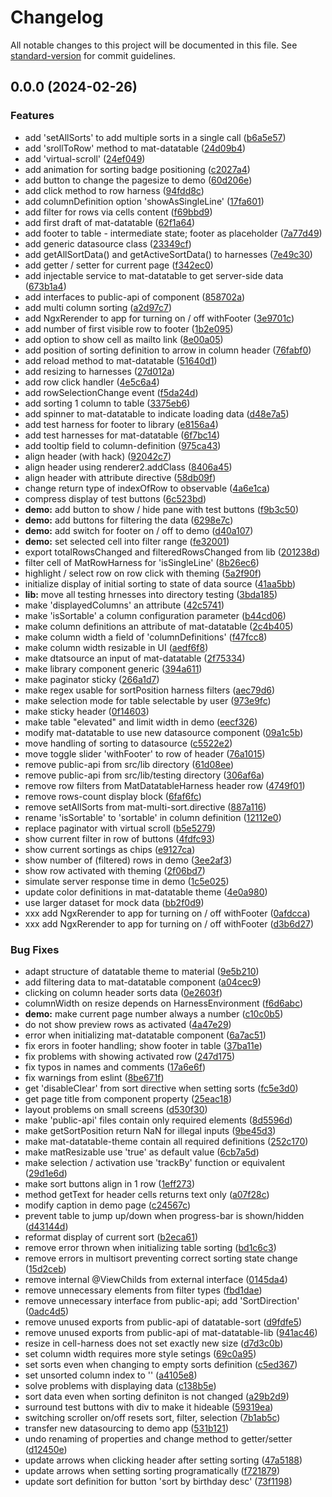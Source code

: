 # Changelog

All notable changes to this project will be documented in this file. See [standard-version](https://github.com/conventional-changelog/standard-version) for commit guidelines.

## 0.0.0 (2024-02-26)


### Features

* add 'setAllSorts' to add multiple sorts in a single call ([b6a5e57](https://github.com/BePo65/mat-datatable/commit/b6a5e573056af791ac74d7123f154d778b29710e))
* add 'srollToRow' method to mat-datatable ([24d09b4](https://github.com/BePo65/mat-datatable/commit/24d09b489322b38e5912337761ad3a49dd145e37))
* add 'virtual-scroll' ([24ef049](https://github.com/BePo65/mat-datatable/commit/24ef049d57463f528c33293f0f52d58b09cbef71))
* add animation for sorting badge positioning ([c2027a4](https://github.com/BePo65/mat-datatable/commit/c2027a44de3613ef8d7ae93ca2472ff7b281dd3b))
* add button to change the pagesize to demo ([60d206e](https://github.com/BePo65/mat-datatable/commit/60d206e7ea6e76d16f058fb9176729278e336131))
* add click method to row harness ([94fdd8c](https://github.com/BePo65/mat-datatable/commit/94fdd8c1dfbbf884a1ec181d8f55a93ff62576d8))
* add columnDefinition option 'showAsSingleLine' ([17fa601](https://github.com/BePo65/mat-datatable/commit/17fa6017b1b535c40a25abdc1c7990098e70a9d5))
* add filter for rows via cells content ([f69bbd9](https://github.com/BePo65/mat-datatable/commit/f69bbd988d5597b9f85880f8f5f1043e64daedcd))
* add first draft of mat-datatable ([62f1a64](https://github.com/BePo65/mat-datatable/commit/62f1a6481828905cf862d109e722297d3b9a7ea4))
* add footer to table - intermediate state; footer as placeholder ([7a77d49](https://github.com/BePo65/mat-datatable/commit/7a77d498b798c0b35ba3f159ea4406202cb42fbc))
* add generic datasource class ([23349cf](https://github.com/BePo65/mat-datatable/commit/23349cf6448cc295d86a2900a3d3a2c87d2338bf))
* add getAllSortData() and getActiveSortData() to harnesses ([7e49c30](https://github.com/BePo65/mat-datatable/commit/7e49c307698c3003a7c26425a648b9c172ce6c94))
* add getter / setter for current page ([f342ec0](https://github.com/BePo65/mat-datatable/commit/f342ec08400e16af362f7b2023591f90cc9b36f3))
* add injectable service to mat-datatable to get server-side data ([673b1a4](https://github.com/BePo65/mat-datatable/commit/673b1a418a904f065f356ea7c6d87e61927756f3))
* add interfaces to public-api of component ([858702a](https://github.com/BePo65/mat-datatable/commit/858702a9d8b62ca96f0b4f77b3362e99c966d2b8))
* add multi column sorting ([a2d97c7](https://github.com/BePo65/mat-datatable/commit/a2d97c702a7d6e5bb9a577da8a6ea0c7ce494b7d))
* add NgxRerender to app for turning on / off withFooter ([3e9701c](https://github.com/BePo65/mat-datatable/commit/3e9701cf7b451c870239810893d879b494e14020))
* add number of first visible row to footer ([1b2e095](https://github.com/BePo65/mat-datatable/commit/1b2e095ab5ebbf2fa21440c52bf5324a632ec7b5))
* add option to show cell as mailto link ([8e00a05](https://github.com/BePo65/mat-datatable/commit/8e00a0542f62e6442410f44cd986de05ca71a077))
* add position of sorting definition to arrow in column header ([76fabf0](https://github.com/BePo65/mat-datatable/commit/76fabf07e1220fd35fb01516846e866484639b14))
* add reload method to mat-datatable ([51640d1](https://github.com/BePo65/mat-datatable/commit/51640d177d48067f3ed67453d362737263822da5))
* add resizing to harnesses ([27d012a](https://github.com/BePo65/mat-datatable/commit/27d012a3bbe47a26a3a0b1beab449dd4425e3c1d))
* add row click handler ([4e5c6a4](https://github.com/BePo65/mat-datatable/commit/4e5c6a460e25427236e8d7f12e5d8e8e93f6b74a))
* add rowSelectionChange event ([f5da24d](https://github.com/BePo65/mat-datatable/commit/f5da24d8fea4b3bf8dbc6caaa32278b1b6c59caa))
* add sorting 1 column to table ([3375eb6](https://github.com/BePo65/mat-datatable/commit/3375eb659d1213475d34d2ec3ed125b716fd051f))
* add spinner to mat-datatable to indicate loading data ([d48e7a5](https://github.com/BePo65/mat-datatable/commit/d48e7a50bfa17fec9244c11e1fc540a6b43d3e63))
* add test harness for footer to library ([e8156a4](https://github.com/BePo65/mat-datatable/commit/e8156a4716c708527a577cf28c72fdaf753f49e5))
* add test harnesses for mat-datatable ([6f7bc14](https://github.com/BePo65/mat-datatable/commit/6f7bc142a960ad8befa2bca699391ecc6c5f8b9d))
* add tooltip field to column-definition ([975ca43](https://github.com/BePo65/mat-datatable/commit/975ca4347e91b33326a0dc3a17edde7b2d44a281))
* align header (with hack) ([92042c7](https://github.com/BePo65/mat-datatable/commit/92042c79cde6946327d310639c47f76d145edd86))
* align header using renderer2.addClass ([8406a45](https://github.com/BePo65/mat-datatable/commit/8406a451bab0c55f49d482828657a78e25799fd7))
* align header with attribute directive ([58db09f](https://github.com/BePo65/mat-datatable/commit/58db09f2f8da7fe3c3ae14f5a619608cc6a33292))
* change return type of indexOfRow to observable ([4a6e1ca](https://github.com/BePo65/mat-datatable/commit/4a6e1caa70961d8e8a45bca0c3eb18e47815c106))
* compress display of test buttons ([6c523bd](https://github.com/BePo65/mat-datatable/commit/6c523bd5a4b0b81ef09cb199d5ddbb7930c8c5d4))
* **demo:** add button to show / hide pane with test buttons ([f9b3c50](https://github.com/BePo65/mat-datatable/commit/f9b3c505bdf0c4047d7c313c6879f4fa13bc1708))
* **demo:** add buttons for filtering the data ([6298e7c](https://github.com/BePo65/mat-datatable/commit/6298e7c9162bb359a198c8c389d1972598e9f606))
* **demo:** add switch for footer on / off to demo ([d40a107](https://github.com/BePo65/mat-datatable/commit/d40a107e1dfb1237a9e8e937f29417e1086ff11d))
* **demo:** set selected cell into filter range ([fe32001](https://github.com/BePo65/mat-datatable/commit/fe320010d7fd3528e7c49dd7d9c3d38c2aca3e2e))
* export totalRowsChanged and filteredRowsChanged from lib ([201238d](https://github.com/BePo65/mat-datatable/commit/201238da7a600af4e68d8504e0c8307e0d768d03))
* filter cell of MatRowHarness for 'isSingleLine' ([8b26ec6](https://github.com/BePo65/mat-datatable/commit/8b26ec651ddb15aa7dafce86935f1ca9bbda7a46))
* highlight / select row on row click with theming ([5a2f90f](https://github.com/BePo65/mat-datatable/commit/5a2f90f083d81ed0e1f2a19c45b63162c2767606))
* initialize display of initial sorting to state of data source ([41aa5bb](https://github.com/BePo65/mat-datatable/commit/41aa5bb290877c770ed28e52178c111d822cc293))
* **lib:** move all testing hrnesses into directory testing ([3bda185](https://github.com/BePo65/mat-datatable/commit/3bda185c93c092758cf49137a62dde9935180111))
* make 'displayedColumns' an attribute ([42c5741](https://github.com/BePo65/mat-datatable/commit/42c574156a41a1d86d67730fb64f6eacaa2d0cf3))
* make 'isSortable' a column configuration parameter ([b44cd06](https://github.com/BePo65/mat-datatable/commit/b44cd06fcb319da11b1741c3566f8da78d95f362))
* make column definitions an attribute of mat-datatable ([2c4b405](https://github.com/BePo65/mat-datatable/commit/2c4b4055a3b14ccd86866974525bcc86879e2864))
* make column width a field of 'columnDefinitions' ([f47fcc8](https://github.com/BePo65/mat-datatable/commit/f47fcc8463a8dfd49b1738fe07fd2a2bbdf221e5))
* make column width resizable in UI ([aedf6f8](https://github.com/BePo65/mat-datatable/commit/aedf6f885c7c44bd4fafee6dd656bdbdc6445c9b))
* make dtatsource an input of mat-datatable ([2f75334](https://github.com/BePo65/mat-datatable/commit/2f75334825621dcb5247db83ee6c1dca10c99e4a))
* make library component generic ([394a611](https://github.com/BePo65/mat-datatable/commit/394a611a6c07003b8a8cd5141802dd107c206a93))
* make paginator sticky ([266a1d7](https://github.com/BePo65/mat-datatable/commit/266a1d7854293a75a4186811eb3e82cb2ca619f3))
* make regex usable for sortPosition harness filters ([aec79d6](https://github.com/BePo65/mat-datatable/commit/aec79d6425363598b9d1a45164d9f81f43e8c0be))
* make selection mode for table selectable by user ([973e9fc](https://github.com/BePo65/mat-datatable/commit/973e9fcebfc7d9bf3b3ddf71568016549204706c))
* make sticky header ([0f14603](https://github.com/BePo65/mat-datatable/commit/0f146030fc1fcd1521f603b98401319470e1c16f))
* make table "elevated" and limit width in demo ([eecf326](https://github.com/BePo65/mat-datatable/commit/eecf32658d819569393194b2b7ffac9f7961826c))
* modify mat-datatable to use new datasource component ([09a1c5b](https://github.com/BePo65/mat-datatable/commit/09a1c5b11012cb6fa6aacb04e0e156c62d24c918))
* move handling of sorting to datasource ([c5522e2](https://github.com/BePo65/mat-datatable/commit/c5522e29c82bb17ae79eca98a185409c1af4a222))
* move toggle slider 'withFooter' to row of header ([76a1015](https://github.com/BePo65/mat-datatable/commit/76a1015d33f25c52e5569f5d98a2a6f008debac3))
* remove public-api from src/lib directory ([61d08ee](https://github.com/BePo65/mat-datatable/commit/61d08ee5dbfc121c8d946222e3e83b585a551cf6))
* remove public-api from src/lib/testing directory ([306af6a](https://github.com/BePo65/mat-datatable/commit/306af6ac318f989003cd804f64a8de326690e0f9))
* remove row filters from MatDatatableHarness header row ([4749f01](https://github.com/BePo65/mat-datatable/commit/4749f01a543325f61a8ddbb9755c42d8de6cdd11))
* remove rows-count display block ([6faf6fc](https://github.com/BePo65/mat-datatable/commit/6faf6fc9dadab4830ad18eb144927024e1c15b93))
* remove setAllSorts from mat-multi-sort.directive ([887a116](https://github.com/BePo65/mat-datatable/commit/887a11695389f2b5f63c6edc8b370861aafe1c9d))
* rename 'isSortable' to 'sortable' in column definition ([12112e0](https://github.com/BePo65/mat-datatable/commit/12112e04f3ad2a539762aa8db86f909ebee7cee5))
* replace paginator with virtual scroll ([b5e5279](https://github.com/BePo65/mat-datatable/commit/b5e5279e27264b26ede70d34ae53704590c4ffb3))
* show current filter in row of buttons ([4fdfc93](https://github.com/BePo65/mat-datatable/commit/4fdfc93ad12dda2b8ac2de03860cc1668440b329))
* show current sortings as chips ([e9127ca](https://github.com/BePo65/mat-datatable/commit/e9127cad14abf649edb6aa9f97819c87ddd6d27a))
* show number of (filtered) rows in demo ([3ee2af3](https://github.com/BePo65/mat-datatable/commit/3ee2af38a4308b3f1c622bf9d1ad81bbd11be88a))
* show row activated with theming ([2f06bd7](https://github.com/BePo65/mat-datatable/commit/2f06bd745c229532f2b5ce5c5befe45056b11662))
* simulate server response time in demo ([1c5e025](https://github.com/BePo65/mat-datatable/commit/1c5e025c8204e0e38b2230d03af68f56881e7e2a))
* update color definitions in mat-datatable theme ([4e0a980](https://github.com/BePo65/mat-datatable/commit/4e0a980d4df5c7773b6ad047a8b9402a1380b5ca))
* use larger dataset for mock data ([bb2f0d9](https://github.com/BePo65/mat-datatable/commit/bb2f0d9859f16032a7e95c07cfe2fa9b51f513e3))
* xxx add NgxRerender to app for turning on / off withFooter ([0afdcca](https://github.com/BePo65/mat-datatable/commit/0afdccac18eda6989ac4b74444fdb11c6414dd0f))
* xxx add NgxRerender to app for turning on / off withFooter ([d3b6d27](https://github.com/BePo65/mat-datatable/commit/d3b6d276612498436d54d969414fbb599f871e01))


### Bug Fixes

* adapt structure of datatable theme to material ([9e5b210](https://github.com/BePo65/mat-datatable/commit/9e5b2100fd40c3d61523df12857c54e0b4818820))
* add filtering data to mat-datatable component ([a04cec9](https://github.com/BePo65/mat-datatable/commit/a04cec938b2ccb6d498ad2271f432adba511f90b))
* clicking on column header sorts data ([0e2603f](https://github.com/BePo65/mat-datatable/commit/0e2603fbdcdb9010244ff55c3d36f2ccbb3d9190))
* columnWidth on resize depends on HarnessEnvironment ([f6d6abc](https://github.com/BePo65/mat-datatable/commit/f6d6abcc3791d9518bfa399ba9d36c74ee30c020))
* **demo:** make current page number always a number ([c10c0b5](https://github.com/BePo65/mat-datatable/commit/c10c0b52f2bbe83b5ad4925a65e96f0b5aa34d59))
* do not show preview rows as activated ([4a47e29](https://github.com/BePo65/mat-datatable/commit/4a47e29632da9f96467617976dd8fb73e0173481))
* error when initializing mat-datatable component ([6a7ac51](https://github.com/BePo65/mat-datatable/commit/6a7ac51e5af3add06d4a9ac381e3dbd5416d5686))
* fix erors in footer handling; show footer in table ([37ba11e](https://github.com/BePo65/mat-datatable/commit/37ba11ed59f39c3ab31e3a1e348459f0eb8eda65))
* fix problems with showing activated row ([247d175](https://github.com/BePo65/mat-datatable/commit/247d175eb04d05d3e3aace3ada767ab52cfa94cc))
* fix typos in names and comments ([17a6e6f](https://github.com/BePo65/mat-datatable/commit/17a6e6f348d1d9a61c4593853c5f32ee7cd85f2d))
* fix warnings from eslint ([8be671f](https://github.com/BePo65/mat-datatable/commit/8be671fb02c6ab652591f23d6d43be54aaf021fc))
* get 'disableClear' from sort directive when setting sorts ([fc5e3d0](https://github.com/BePo65/mat-datatable/commit/fc5e3d0a4f79fea5adc35bd3ac3086df7f00967f))
* get page title from component property ([25eac18](https://github.com/BePo65/mat-datatable/commit/25eac1876a7d8fd58b8d623e9b325253e777d51c))
* layout problems on small screens ([d530f30](https://github.com/BePo65/mat-datatable/commit/d530f303d0daacd1778e662e1890f7292010ae44))
* make 'public-api' files contain only required elements ([8d5596d](https://github.com/BePo65/mat-datatable/commit/8d5596d4a98af45e0389b62532d16c7e14e912fc))
* make getSortPosition return NaN for illegal inputs ([9be45d3](https://github.com/BePo65/mat-datatable/commit/9be45d3cb7cfade08b3cb8e0b6b51b083bc3d87b))
* make mat-datatable-theme contain all required definitions ([252c170](https://github.com/BePo65/mat-datatable/commit/252c170c93c9013f74ce9d179268922c01d15071))
* make matResizable use 'true' as default value ([6cb7a5d](https://github.com/BePo65/mat-datatable/commit/6cb7a5d3f9a4efc7786591605b452c8a3f9e4fa1))
* make selection / activation use 'trackBy' function or equivalent ([29d1e6d](https://github.com/BePo65/mat-datatable/commit/29d1e6d44db0c31cdabef97ea671f806b5e8826f))
* make sort buttons align in 1 row ([1eff273](https://github.com/BePo65/mat-datatable/commit/1eff27300f20c4c055a07a4aecc62b8c73db2c86))
* method getText for header cells returns text only ([a07f28c](https://github.com/BePo65/mat-datatable/commit/a07f28cee21dee32da408a586ea0ac6e235dd9cc))
* modify caption in demo page ([c24567c](https://github.com/BePo65/mat-datatable/commit/c24567c21cfbf945fb3282c541d0caeaf9a61ea7))
* prevent table to jump up/down when progress-bar is shown/hidden ([d43144d](https://github.com/BePo65/mat-datatable/commit/d43144db56f0e8030a00a402923b227e5ea35946))
* reformat display of current sort ([b2eca61](https://github.com/BePo65/mat-datatable/commit/b2eca616fc0b3382d7d8e584cad55ada08e8d2af))
* remove error thrown when initializing table sorting ([bd1c6c3](https://github.com/BePo65/mat-datatable/commit/bd1c6c361a2f26e4b8c4a3f48141b0aa15cdab1b))
* remove errors in multisort preventing correct sorting state change ([15d2ceb](https://github.com/BePo65/mat-datatable/commit/15d2cebb75128ecfa903c46fa510d0124fc448c6))
* remove internal @ViewChilds from external interface ([0145da4](https://github.com/BePo65/mat-datatable/commit/0145da4dc8b5f1c939ca0ede6d8d4a04d2b88643))
* remove unnecessary elements from filter types ([fbd1dae](https://github.com/BePo65/mat-datatable/commit/fbd1dae29f7e9cf7ff1ab542cd919889a7d47085))
* remove unnecessary interface from public-api; add 'SortDirection' ([0adc4d5](https://github.com/BePo65/mat-datatable/commit/0adc4d5b4d7d4a7410422663efc7e8b95aa11a8c))
* remove unused exports from public-api of datatable-sort ([d9fdfe5](https://github.com/BePo65/mat-datatable/commit/d9fdfe56abacf70832b3b8d8b26964312ce77530))
* remove unused exports from public-api of mat-datatable-lib ([941ac46](https://github.com/BePo65/mat-datatable/commit/941ac46f15e45aec7a055e96811e831b9dc9cdf1))
* resize in cell-harness does not set exactly new size ([d7d3c0b](https://github.com/BePo65/mat-datatable/commit/d7d3c0b592468bd7f7f1b4ed5160c77cb5580d5f))
* set column width requires more style setings ([69c0a95](https://github.com/BePo65/mat-datatable/commit/69c0a9535b30851a880bc3ec43b0a9d990cc58df))
* set sorts even when changing to empty sorts definition ([c5ed367](https://github.com/BePo65/mat-datatable/commit/c5ed3676c6d979b10cbd8215477639c5c1b424d5))
* set unsorted column index to '' ([a4105e8](https://github.com/BePo65/mat-datatable/commit/a4105e8fd0ddaeccbcf46fcffe5d054a9083ffd4))
* solve problems with displaying data ([c138b5e](https://github.com/BePo65/mat-datatable/commit/c138b5e19864b159e5eb19a062ab25cc5a793ac0))
* sort data even when sorting definiton is not changed ([a29b2d9](https://github.com/BePo65/mat-datatable/commit/a29b2d97298df43a87fbb82b6d5f75a7f6545d30))
* surround test buttons with div to make it hideable ([59319ea](https://github.com/BePo65/mat-datatable/commit/59319ea7b12bf99e89430f99851ff8d67d2d9ab0))
* switching scroller on/off resets sort, filter, selection ([7b1ab5c](https://github.com/BePo65/mat-datatable/commit/7b1ab5ce6163bb02e6b4dd0c625633fee657aabf))
* transfer new datasourcing to demo app ([531b121](https://github.com/BePo65/mat-datatable/commit/531b1214eff5dc58af6cd62155767e3456b45812))
* undo renaming of properties and change method to getter/setter ([d12450e](https://github.com/BePo65/mat-datatable/commit/d12450e09f67201d9531d31e18a82c7fc2916f38))
* update arrows when clicking header after setting sorting ([47a5188](https://github.com/BePo65/mat-datatable/commit/47a51885496347739d65195b8cd8c325c8ede626))
* update arrows when setting sorting programatically ([f721879](https://github.com/BePo65/mat-datatable/commit/f7218798c11b22eb2ec6f462ff6d05988b94b7e8))
* update sort definition for button 'sort by birthday desc' ([73f1198](https://github.com/BePo65/mat-datatable/commit/73f11981dcb5209ad78ac8bbc9983596fca1bb55))
